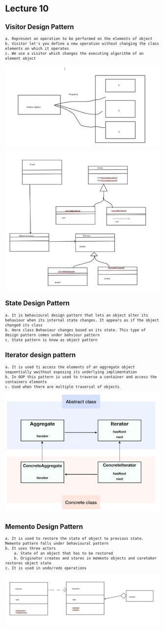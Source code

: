# Lecture 10

## Visitor Design Pattern

    a. Represent an operation to be performed on the elements of object
    b. Visitor let's you define a new operation without changing the class elements on which it operates
    c. We use a visitor which changes the executing algorithm of an element object

![Img 21](./Images/visitor.jpg)

![Img 22](./Images/compVis.jpg)

## State Design Pattern

    a. It is behavioural design pattern that lets an object alter its behaviour when its internal state changes. It appears as if the object changed its class
    b. Here class Behaviour changes based on its state. This type of design pattern comes under behviour pattern
    c. State pattern is know as object pattern

## Iterator design pattern

    a. It is used ti access the elements of an aggregate object sequentially wwithout exposing its underlying implimentation
    b. In OOP this pattern is used to traverse a container and access the containers elements
    c. Used when there are multiple traversal of objects
![Img 22](./Images/iterator.jpg)

## Memento Design Pattern

    a. It is used to restore the state of object to previous state. Memento pattern falls under behavioural pattern
    b. It uses three actors
        a. State of an object that has to be restored
        b. Originator creates and stores in memento objects and caretaker restores object state
    c. It is used in undo/redo operations
![Img 23](./Images/memento4.jpg)
